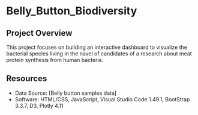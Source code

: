 # Belly_Button_Biodiversity

## Project Overview
This project focuses on building an interactive dashboard to visualize the bacterial species living in the navel of candidates of a research about meat protein synthesis from human bacteria. 

## Resources
- Data Source: [Belly button samples data]
- Software: HTML/CSS, JavaScript, Visual Studio Code 1.49.1, BootStrap 3.3.7, D3, Plotly 4.11